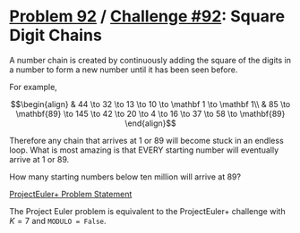 [Problem 92](https://projecteuler.net/problem=92) /
[Challenge #92](https://www.hackerrank.com/contests/projecteuler/challenges/euler092/problem):
Square Digit Chains
===================

A number chain is created by continuously adding the square of the digits in a
number to form a new number until it has been seen before.

For example,

```math
\begin{align}
    & 44 \to 32 \to 13 \to 10 \to \mathbf 1 \to \mathbf 1\\
    & 85 \to \mathbf{89} \to 145 \to 42 \to 20 \to 4 \to 16 \to 37 \to 58 \to
      \mathbf{89}
\end{align}
```

Therefore any chain that arrives at $1$ or $89$ will become stuck in an endless
loop. What is most amazing is that EVERY starting number will eventually arrive
at $1$ or $89$.

How many starting numbers below ten million will arrive at $89$?

[ProjectEuler+ Problem Statement](ProjectEuler%2B%20Challenge%20%2392%20Problem%20Statement.pdf)

The Project Euler problem is equivalent to the ProjectEuler+ challenge with
$K = 7$ and `MODULO = False`.
